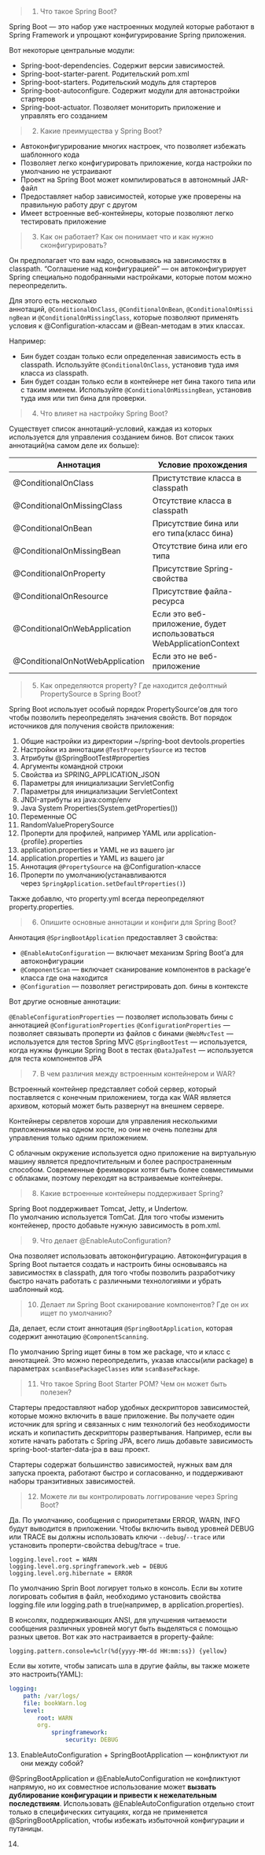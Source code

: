 > 1. Что такое Spring Boot?

Spring Boot — это набор уже настроенных модулей которые работают в Spring Framework и упрощают конфигурирование Spring приложения.

Вот некоторые центральные модули:

- Spring-boot-dependencies. Содержит версии зависимостей.
- Spring-boot-starter-parent. Родительский pom.xml
- Spring-boot-starters. Родительский модуль для стартеров
- Spring-boot-autoconfigure. Содержит модули для автонастройки стартеров
- Spring-boot-actuator. Позволяет мониторить приложение и управлять его созданием

> 2. Какие преимущества у Spring Boot?

- Автоконфигурирование многих настроек, что позволяет избежать шаблонного кода
- Позволяет легко конфигурировать приложение, когда настройки по умолчанию не устраивают
- Проект на Spring Boot может компилироваться в автономный JAR-файл
- Предоставляет набор зависимостей, которые уже проверены на правильную работу друг с другом
- Имеет встроенные веб-контейнеры, которые позволяют легко тестировать приложение

> 3. Как он работает? Как он понимает что и как нужно сконфигурировать?

Он предполагает что вам надо, основываясь на зависимостях в classpath. “Соглашение над конфигурацией” — он автоконфигурирует Spring специально подобранными настройками, которые потом можно переопределить.

Для этого есть несколько аннотаций, `@ConditionalOnClass`, `@ConditionalOnBean`, `@ConditionalOnMissingBean` и `@ConditionalOnMissingClass`, которые позволяют применять условия к @Configuration-классам и @Bean-методам в этих классах.

Например:

- Бин будет создан только если определенная зависимость есть в classpath. Используйте `@ConditionalOnClass`, установив туда имя класса из classpath.
- Бин будет создан только если в контейнере нет бина такого типа или с таким именем. Используйте `@ConditionalOnMissingBean`, установив туда имя или тип бина для проверки.

> 4. Что влияет на настройку Spring Boot?

Существует список аннотаций-условий, каждая из которых используется для управления созданием бинов. Вот список таких аннотаций(на самом деле их больше):

| Аннотация                       | Условие прохождения                                                 |
| ------------------------------- | ------------------------------------------------------------------- |
| @ConditionalOnClass             | Пристутствие класса в classpath                                     |
| @ConditionalOnMissingClass      | Отсутствие класса в classpath                                       |
| @ConditionalOnBean              | Присутствие бина или его типа(класс бина)                           |
| @ConditionalOnMissingBean       | Отсутствие бина или его типа                                        |
| @ConditionalOnProperty          | Присутствие Spring-свойства                                         |
| @ConditionalOnResource          | Присутствие файла-ресурса                                           |
| @ConditionalOnWebApplication    | Если это веб-приложение, будет использоваться WebApplicationContext |
| @ConditionalOnNotWebApplication | Если это не веб-приложение                                          |

> 5. Как определяются property? Где находится дефолтный PropertySource в Spring Boot?

Spring Boot использует особый порядок PropertySource’ов для того чтобы позволить переопределять значения свойств. Вот порядок источников для получения свойств приложения:

1. Общие настройки из директории ~/spring-boot devtools.properties
2. Настройки из аннотации `@TestPropertySource` из тестов
3. Атрибуты @SpringBootTest#properties
4. Аргументы командной строки
5. Свойства из SPRING_APPLICATION_JSON
6. Параметры для инициализации ServletConfig
7. Параметры для инициализации ServletContext
8. JNDI-атрибуты из java:comp/env
9. Java System Properties(System.getProperties())
10. Переменные ОС
11. RandomValueProperySource
12. Проперти для профилей, например YAML или application-{profile}.properties
13. application.properties и YAML не из вашего jar
14. application.properties и YAML из вашего jar
15. Аннотация `@PropertySource` на @Configuration-классе
16. Проперти по умолчанию(устанавливаются через `SpringApplication.setDefaultProperties()`)

Также добавлю, что property.yml всегда переопределяют property.properties.

> 6. Опишите основные аннотации и конфиги для Spring Boot?

Аннотация `@SpringBootApplication` предоставляет 3 свойства:

- `@EnableAutoConfiguration` — включает механизм Spring Boot’а для автоконфигурации
- `@ComponentScan` — включает сканирование компонентов в package’е класса где она находится
- `@Configuration` — позволяет регистрировать доп. бины в контексте

Вот другие основные аннотации:

`@EnableConfigurationProperties` — позволяет использовать бины с аннотацией `@ConfigurationProperties`
`@ConfigurationProperties` — позволяет связывать проперти из файлов с бинами
`@WebMvcTest` — используется для тестов Spring MVC
`@SpringBootTest` — используется, когда нужны функции Spring Boot в тестах
`@DataJpaTest` — используется для теста компонентов JPA

> 7. В чем различия между встроенным контейнером и WAR?

Встроенный контейнер представляет собой сервер, который поставляется с конечным приложением, тогда как WAR является архивом, который может быть развернут на внешнем сервере.

Контейнеры сервлетов хороши для управления несколькими приложениями на одном хосте, но они не очень полезны для управления только одним приложением.

С облачным окружение используется одно приложение на виртуальную машину является предпочтительным и более распространенным способом. Современные фреимворки хотят быть более совместимыми с облаками, поэтому переходят на встраиваемые контейнеры.

> 8. Какие встроенные контейнеры поддерживает Spring?
  
Spring Boot поддерживает Tomcat, Jetty, и Undertow.  
По умолчанию используется TomCat. Для того чтобы изменить контейенер, просто добавьте нужную зависимость в pom.xml.

> 9. Что делает @EnableAutoConfiguration?

Она позволяет использовать автоконфигурацию. Автоконфигурация в Spring Boot пытается создать и настроить бины основываясь на зависимостях в classpath, для того чтобы позволить разработчику быстро начать работать с различными технологиями и убрать шаблонный код.

> 10. Делает ли Spring Boot сканирование компонентов? Где он их ищет по умолчанию?

Да, делает, если стоит аннотация `@SpringBootApplication`, которая содержит аннотацию `@ComponentScanning`.

По умолчанию Spring ищет бины в том же package, что и класс с аннотацией. Это можно переопределить, указав классы(или package) в параметрах `scanBasePackageClasses` или `scanBasePackage`.

> 11. Что такое Spring Boot Starter POM? Чем он может быть полезен?

Стартеры предоставляют набор удобных дескрипторов зависимостей, которые можно включить в ваше приложение. Вы получаете один источник для spring и связанных с ним технологий без необходимости искать и копипастить дескрипторы развертывания.  Например, если вы хотите начать работать с Spring JPA, всего лишь добавьте зависимость spring-boot-starter-data-jpa в ваш проект.

Стартеры содержат большинство зависимостей, нужных вам для запуска проекта, работают быстро и согласованно, и поддерживают наборы транзитивных зависимостей.

> 12. Можете ли вы контролировать логгирование через Spring Boot?

Да. По умолчанию, сообщения с приоритетами ERROR, WARN, INFO будут выводится в приложении. Чтобы включить вывод уровней DEBUG или TRACE вы должны использовать ключи `--debug`/`--trace` или установить проперти-свойства debug/trace = true.

```
logging.level.root = WARN
logging.level.org.springframework.web = DEBUG
logging.level.org.hibernate = ERROR
```

По умолчанию Sprin Boot логирует только в консоль. Если вы хотите логировать события в файл, необходимо установить свойства logging.file или logging.path в true(например, в application.properties).

В консолях, поддерживающих ANSI, для улучшения читаемости сообщения различных уровней могут быть выделяться с помощью разных цветов. Вот как это настраивается в property-файле:

```
logging.pattern.console=%clr(%d{yyyy-MM-dd HH:mm:ss}) {yellow}
```

Если вы хотите, чтобы записать шла в другие файлы, вы также можете это настроить(YAML):

```YAML
logging:  
	path: /var/logs/  
	file: bookWarn.log  
	level:     
		root: WARN   
		org.      
			springframework:        
				security: DEBUG
```

13. EnableAutoConfiguration + SpringBootApplication — конфликтуют ли они между собой?

@SpringBootApplication и @EnableAutoConfiguration не конфликтуют напрямую, но их совместное использование может **вызвать дублирование конфигурации и привести к нежелательным последствиям**. Использовать @EnableAutoConfiguration отдельно стоит только в специфических ситуациях, когда не применяется @SpringBootApplication, чтобы избежать избыточной конфигурации и путаницы.

14. 



